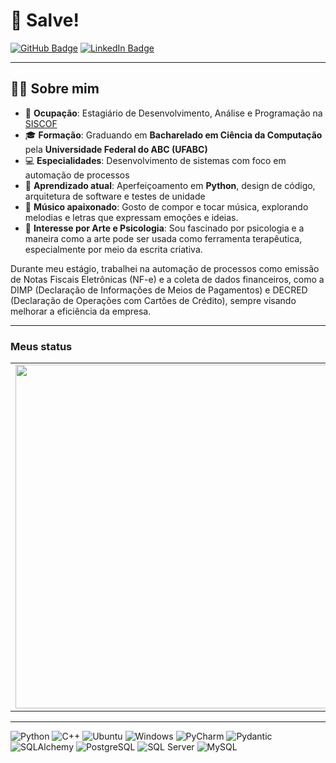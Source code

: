 
# 👋 Salve!

[![GitHub Badge](https://img.shields.io/badge/-GitHub-181717?style=flat-square&logo=github&logoColor=white)](https://github.com/GustavoGLD) [![LinkedIn Badge](https://img.shields.io/badge/Discord-7289DA?style=flat-square&logo=discord&logoColor=white)](https://discord.com/users/eu.gustavo)

---

## 👨‍💻 Sobre mim

- 💼 **Ocupação**: Estagiário de Desenvolvimento, Análise e Programação na [SISCOF](https://siscof.me/)
- 🎓 **Formação**: Graduando em **Bacharelado em Ciência da Computação** pela **Universidade Federal do ABC (UFABC)**
- 💻 **Especialidades**: Desenvolvimento de sistemas com foco em automação de processos
- 🌱 **Aprendizado atual**: Aperfeiçoamento em **Python**, design de código, arquitetura de software e testes de unidade
- 🎵 **Músico apaixonado**: Gosto de compor e tocar música, explorando melodias e letras que expressam emoções e ideias.
- 🎨 **Interesse por Arte e Psicologia**: Sou fascinado por psicologia e a maneira como a arte pode ser usada como ferramenta terapêutica, especialmente por meio da escrita criativa.

Durante meu estágio, trabalhei na automação de processos como emissão de Notas Fiscais Eletrônicas (NF-e) e a coleta de dados financeiros, como a DIMP (Declaração de Informações de Meios de Pagamentos) e DECRED (Declaração de Operações com Cartões de Crédito), sempre visando melhorar a eficiência da empresa.

----
### Meus status

<center>
<table>
    <tr>
        <td><img width="550px" align="left" src="https://github-readme-stats.vercel.app/api?username=GustavoGLD&show_icons=true&theme=vue-dark" /></td>
        <td><img width="450px" align="left" src="https://github-readme-stats.vercel.app/api?username=GustavoGLD&layout=compact&theme=vue-dark"/></td>
    </tr>   
</table>
</center>  

----

![Python](https://img.shields.io/badge/-Python-333333?style=flat&logo=python)
![C++](https://img.shields.io/badge/-C++-333333?style=flat&logo=cplusplus)
![Ubuntu](https://img.shields.io/badge/-Ubuntu-333333?style=flat&logo=ubuntu)
![Windows](https://img.shields.io/badge/-Windows-333333?style=flat&logo=windows)
![PyCharm](https://img.shields.io/badge/-PyCharm-333333?style=flat&logo=pycharm)
![Pydantic](https://img.shields.io/badge/-Pydantic-333333?style=flat&logo=pydantic)
![SQLAlchemy](https://img.shields.io/badge/-SQLAlchemy-333333?style=flat&logo=sqlalchemy)
![PostgreSQL](https://img.shields.io/badge/-PostgreSQL-333333?style=flat&logo=postgresql)
![SQL Server](https://img.shields.io/badge/-SQL%20Server-333333?style=flat&logo=microsoft-sql-server)
![MySQL](https://img.shields.io/badge/-MySQL-333333?style=flat&logo=mysql)



